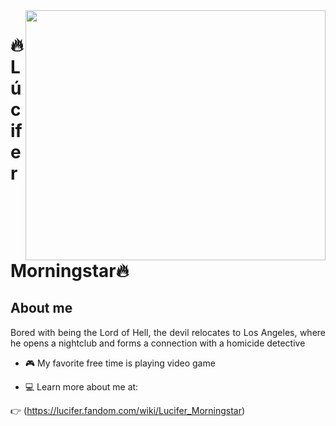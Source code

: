 

<!--
### Hi there 👋
**guilhermemorningstar/guilhermemorningstar** is a ✨ _special_ ✨ repository because its `README.md` (this file) appears on your GitHub profile.

Here are some ideas to get you started:

- 🔭 I’m currently working on ...
- 🌱 I’m currently learning ...
- 👯 I’m looking to collaborate on ...
- 🤔 I’m looking for help with ...
- 💬 Ask me about ...
- 📫 How to reach me: ...
- 😄 Pronouns: ...
- ⚡ Fun fact: ...
-->
<img width="480px" height="400px" align="right" src="https://www.minhaserie.com.br/uploads/editor_pictures/000/061/936/content_pic.jpg"/>

# 🔥Lúcifer Morningstar🔥

## About me

<p align="justify">
Bored with being the Lord of Hell, the devil relocates to Los Angeles, where he opens a nightclub and forms a connection with a homicide detective 
</p>

- :video_game: My favorite free time is playing video game

- 💻 Learn more about me at: 

:point_right: (https://lucifer.fandom.com/wiki/Lucifer_Morningstar)
